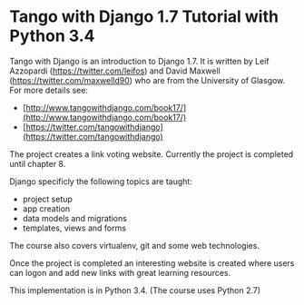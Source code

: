 Tango with Django 1.7 Tutorial with Python 3.4
===========

Tango with Django is an introduction to Django 1.7.
It is written by Leif Azzopardi (https://twitter.com/leifos) and David Maxwell (https://twitter.com/maxwelld90) who are 
from the University of Glasgow.
For more details see:
- [http://www.tangowithdjango.com/book17/](http://www.tangowithdjango.com/book17/)
- [https://twitter.com/tangowithdjango](https://twitter.com/tangowithdjango)

The project creates a link voting website.
Currently the project is completed until chapter 8.

Django specificly the following topics are taught:
- project setup
- app creation
- data models and migrations
- templates, views and forms

The course also covers virtualenv, git and some web technologies.

Once the project is completed an interesting website is created where
users can logon and add new links with great learning resources. 

This implementation is in Python 3.4. (The course uses Python 2.7)
